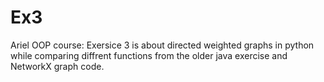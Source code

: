 # Ex3
Ariel OOP course: Exersice 3 is about directed weighted graphs in python while comparing diffrent functions from the older java exercise and NetworkX graph code.
